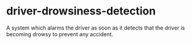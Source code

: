 # driver-drowsiness-detection
A system which alarms the driver as soon as it detects that the driver is becoming drowsy to prevent any accident.

